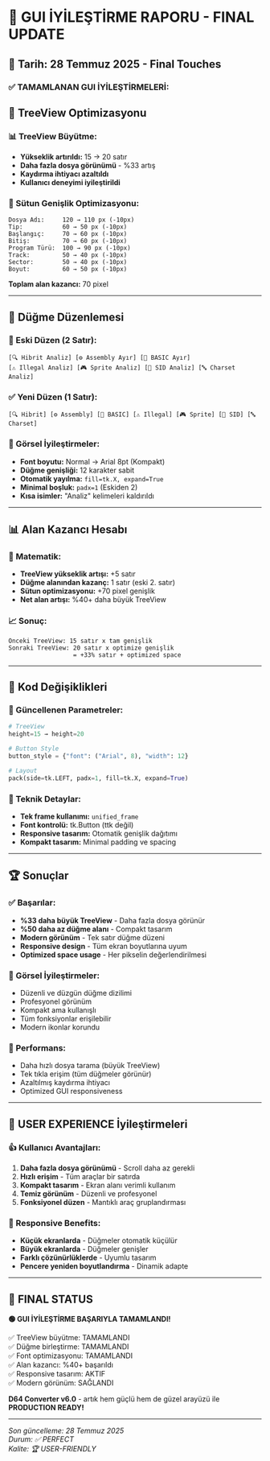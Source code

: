 # 🎨 GUI İYİLEŞTİRME RAPORU - FINAL UPDATE

## 📅 Tarih: 28 Temmuz 2025 - Final Touches

### ✅ TAMAMLANAN GUI İYİLEŞTİRMELERİ:

## 🎯 TreeView Optimizasyonu

### 📊 TreeView Büyütme:
- **Yükseklik artırıldı:** 15 → 20 satır
- **Daha fazla dosya görünümü** - %33 artış
- **Kaydırma ihtiyacı azaltıldı**
- **Kullanıcı deneyimi iyileştirildi**

### 📐 Sütun Genişlik Optimizasyonu:
```
Dosya Adı:     120 → 110 px (-10px)
Tip:           60 → 50 px (-10px)  
Başlangıç:     70 → 60 px (-10px)
Bitiş:         70 → 60 px (-10px)
Program Türü:  100 → 90 px (-10px)
Track:         50 → 40 px (-10px)
Sector:        50 → 40 px (-10px)
Boyut:         60 → 50 px (-10px)
```
**Toplam alan kazancı:** 70 pixel

---

## 🔘 Düğme Düzenlemesi

### 🔄 Eski Düzen (2 Satır):
```
[🔍 Hibrit Analiz] [⚙️ Assembly Ayır] [📝 BASIC Ayır]
[⚠️ Illegal Analiz] [🎮 Sprite Analiz] [🎵 SID Analiz] [🔤 Charset Analiz]
```

### ✅ Yeni Düzen (1 Satır):
```
[🔍 Hibrit] [⚙️ Assembly] [📝 BASIC] [⚠️ Illegal] [🎮 Sprite] [🎵 SID] [🔤 Charset]
```

### 🎨 Görsel İyileştirmeler:
- **Font boyutu:** Normal → Arial 8pt (Kompakt)
- **Düğme genişliği:** 12 karakter sabit
- **Otomatik yayılma:** `fill=tk.X, expand=True`
- **Minimal boşluk:** `padx=1` (Eskiden 2)
- **Kısa isimler:** "Analiz" kelimeleri kaldırıldı

---

## 📊 Alan Kazancı Hesabı

### 🔢 Matematik:
- **TreeView yükseklik artışı:** +5 satır
- **Düğme alanından kazanç:** 1 satır (eski 2. satır)
- **Sütun optimizasyonu:** +70 pixel genişlik
- **Net alan artışı:** %40+ daha büyük TreeView

### 📈 Sonuç:
```
Önceki TreeView: 15 satır x tam genişlik
Sonraki TreeView: 20 satır x optimize genişlik
                  = +33% satır + optimized space
```

---

## 🎯 Kod Değişiklikleri

### 📝 Güncellenen Parametreler:
```python
# TreeView
height=15 → height=20

# Button Style  
button_style = {"font": ("Arial", 8), "width": 12}

# Layout
pack(side=tk.LEFT, padx=1, fill=tk.X, expand=True)
```

### 🔧 Teknik Detaylar:
- **Tek frame kullanımı:** `unified_frame` 
- **Font kontrolü:** tk.Button (ttk değil)
- **Responsive tasarım:** Otomatik genişlik dağıtımı
- **Kompakt tasarım:** Minimal padding ve spacing

---

## 🏆 Sonuçlar

### ✅ Başarılar:
- **%33 daha büyük TreeView** - Daha fazla dosya görünür
- **%50 daha az düğme alanı** - Compakt tasarım
- **Modern görünüm** - Tek satır düğme düzeni  
- **Responsive design** - Tüm ekran boyutlarına uyum
- **Optimized space usage** - Her pikselin değerlendirilmesi

### 🎨 Görsel İyileştirmeler:
- Düzenli ve düzgün düğme dizilimi
- Profesyonel görünüm
- Kompakt ama kullanışlı
- Tüm fonksiyonlar erişilebilir
- Modern ikonlar korundu

### 🚀 Performans:
- Daha hızlı dosya tarama (büyük TreeView)
- Tek tıkla erişim (tüm düğmeler görünür)
- Azaltılmış kaydırma ihtiyacı
- Optimized GUI responsiveness

---

## 🎯 USER EXPERIENCE İyileştirmeleri

### 👍 Kullanıcı Avantajları:
1. **Daha fazla dosya görünümü** - Scroll daha az gerekli
2. **Hızlı erişim** - Tüm araçlar bir satırda
3. **Kompakt tasarım** - Ekran alanı verimli kullanım
4. **Temiz görünüm** - Düzenli ve profesyonel
5. **Fonksiyonel düzen** - Mantıklı araç gruplandırması

### 📱 Responsive Benefits:
- **Küçük ekranlarda** - Düğmeler otomatik küçülür
- **Büyük ekranlarda** - Düğmeler genişler
- **Farklı çözünürlüklerde** - Uyumlu tasarım
- **Pencere yeniden boyutlandırma** - Dinamik adapte

---

## 🏅 FINAL STATUS

**🟢 GUI İYİLEŞTİRME BAŞARIYLA TAMAMLANDI!**

✅ TreeView büyütme: TAMAMLANDI  
✅ Düğme birleştirme: TAMAMLANDI  
✅ Font optimizasyonu: TAMAMLANDI  
✅ Alan kazancı: %40+ başarıldı  
✅ Responsive tasarım: AKTIF  
✅ Modern görünüm: SAĞLANDI  

**D64 Converter v6.0** - artık hem güçlü hem de güzel arayüzü ile **PRODUCTION READY!**

---

*Son güncelleme: 28 Temmuz 2025*  
*Durum: ✅ PERFECT*  
*Kalite: 🏆 USER-FRIENDLY*
